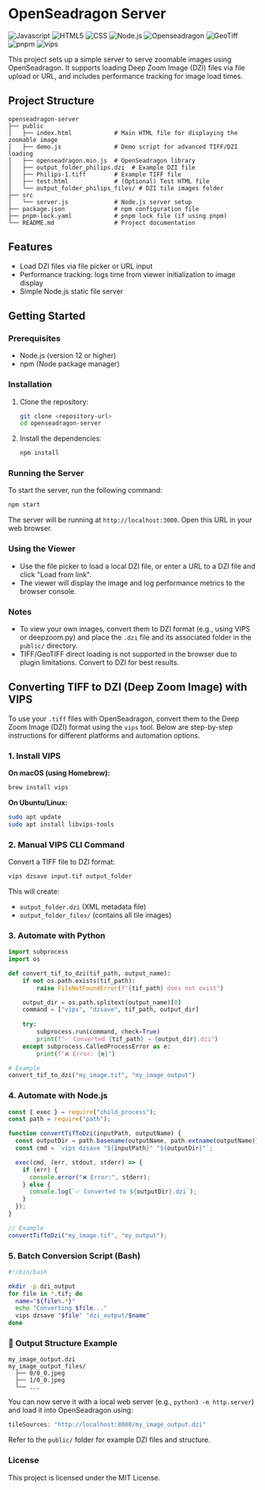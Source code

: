 # OpenSeadragon Server

![Javascript](https://img.shields.io/badge/javascript-%23323330.svg?style=for-the-badge&logo=javascript&logoColor=%23F7DF1E)
![HTML5](https://img.shields.io/badge/html5-%23E34F26.svg?style=for-the-badge&logo=html5&logoColor=white)
![CSS](https://img.shields.io/badge/css-%231572B6.svg?style=for-the-badge&logo=css3&logoColor=white)
![Node.js](https://img.shields.io/badge/node.js-%23339933.svg?style=for-the-badge&logo=node.js&logoColor=white)
![Openseadragon](https://img.shields.io/badge/openseadragon-%23000000.svg?style=for-the-badge&logo=openseadragon&logoColor=white)
![GeoTiff](https://img.shields.io/badge/geotiff-%23FF6F00.svg?style=for-the-badge&logo=geotiff&logoColor=white)
![pnpm](https://img.shields.io/badge/pnpm-%231C7C54.svg?style=for-the-badge&logo=pnpm&logoColor=white)
![vips](https://img.shields.io/badge/vips-%23FF6F00.svg?style=for-the-badge&logo=vips&logoColor=white)

This project sets up a simple server to serve zoomable images using OpenSeadragon. It supports loading Deep Zoom Image (DZI) files via file upload or URL, and includes performance tracking for image load times.

## Project Structure

```
openseadragon-server
├── public
│   ├── index.html            # Main HTML file for displaying the zoomable image
│   ├── demo.js               # Demo script for advanced TIFF/DZI loading
│   ├── openseadragon.min.js  # OpenSeadragon library
│   ├── output_folder_philips.dzi  # Example DZI file
│   ├── Philips-1.tiff        # Example TIFF file
│   ├── test.html             # (Optional) Test HTML file
│   └── output_folder_philips_files/ # DZI tile images folder
├── src
│   └── server.js             # Node.js server setup
├── package.json              # npm configuration file
├── pnpm-lock.yaml            # pnpm lock file (if using pnpm)
└── README.md                 # Project documentation
```

## Features
- Load DZI files via file picker or URL input
- Performance tracking: logs time from viewer initialization to image display
- Simple Node.js static file server

## Getting Started

### Prerequisites
- Node.js (version 12 or higher)
- npm (Node package manager)

### Installation

1. Clone the repository:
   ```sh
   git clone <repository-url>
   cd openseadragon-server
   ```

2. Install the dependencies:
   ```sh
   npm install
   ```

### Running the Server

To start the server, run the following command:
```sh
npm start
```

The server will be running at `http://localhost:3000`. Open this URL in your web browser.

### Using the Viewer
- Use the file picker to load a local DZI file, or enter a URL to a DZI file and click "Load from link".
- The viewer will display the image and log performance metrics to the browser console.

### Notes
- To view your own images, convert them to DZI format (e.g., using VIPS or deepzoom.py) and place the `.dzi` file and its associated folder in the `public/` directory.
- TIFF/GeoTIFF direct loading is not supported in the browser due to plugin limitations. Convert to DZI for best results.

## Converting TIFF to DZI (Deep Zoom Image) with VIPS

To use your `.tiff` files with OpenSeadragon, convert them to the Deep Zoom Image (DZI) format using the `vips` tool. Below are step-by-step instructions for different platforms and automation options.

### 1. Install VIPS

**On macOS (using Homebrew):**
```bash
brew install vips
```

**On Ubuntu/Linux:**
```bash
sudo apt update
sudo apt install libvips-tools
```

### 2. Manual VIPS CLI Command

Convert a TIFF file to DZI format:
```bash
vips dzsave input.tif output_folder
```
This will create:
- `output_folder.dzi` (XML metadata file)
- `output_folder_files/` (contains all tile images)

### 3. Automate with Python

```python
import subprocess
import os

def convert_tif_to_dzi(tif_path, output_name):
    if not os.path.exists(tif_path):
        raise FileNotFoundError(f"{tif_path} does not exist")

    output_dir = os.path.splitext(output_name)[0]
    command = ["vips", "dzsave", tif_path, output_dir]
    
    try:
        subprocess.run(command, check=True)
        print(f"✅ Converted {tif_path} → {output_dir}.dzi")
    except subprocess.CalledProcessError as e:
        print(f"❌ Error: {e}")

# Example
convert_tif_to_dzi("my_image.tif", "my_image_output")
```

### 4. Automate with Node.js

```js
const { exec } = require("child_process");
const path = require("path");

function convertTifToDzi(inputPath, outputName) {
  const outputDir = path.basename(outputName, path.extname(outputName));
  const cmd = `vips dzsave "${inputPath}" "${outputDir}"`;

  exec(cmd, (err, stdout, stderr) => {
    if (err) {
      console.error("❌ Error:", stderr);
    } else {
      console.log(`✅ Converted to ${outputDir}.dzi`);
    }
  });
}

// Example
convertTifToDzi("my_image.tif", "my_output");
```

### 5. Batch Conversion Script (Bash)

```bash
#!/bin/bash

mkdir -p dzi_output
for file in *.tif; do
  name="${file%.*}"
  echo "Converting $file..."
  vips dzsave "$file" "dzi_output/$name"
done
```

### 📂 Output Structure Example

```
my_image_output.dzi
my_image_output_files/
  ├── 0/0_0.jpeg
  ├── 1/0_0.jpeg
  └── ...
```

You can now serve it with a local web server (e.g., `python3 -m http.server`) and load it into OpenSeadragon using:

```js
tileSources: "http://localhost:8000/my_image_output.dzi"
```

Refer to the `public/` folder for example DZI files and structure.

### License

This project is licensed under the MIT License.
